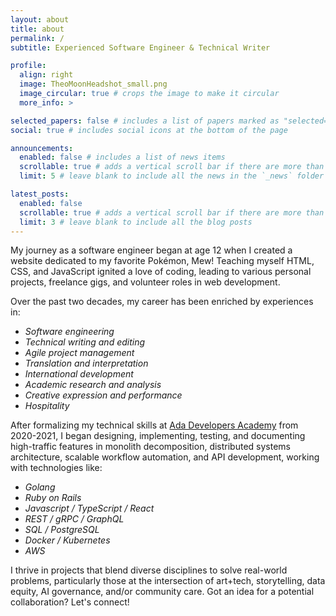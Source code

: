 ```yaml
---
layout: about
title: about
permalink: /
subtitle: Experienced Software Engineer & Technical Writer

profile:
  align: right
  image: TheoMoonHeadshot_small.png
  image_circular: true # crops the image to make it circular
  more_info: >

selected_papers: false # includes a list of papers marked as "selected={true}"
social: true # includes social icons at the bottom of the page

announcements:
  enabled: false # includes a list of news items
  scrollable: true # adds a vertical scroll bar if there are more than 3 news items
  limit: 5 # leave blank to include all the news in the `_news` folder

latest_posts:
  enabled: false
  scrollable: true # adds a vertical scroll bar if there are more than 3 new posts items
  limit: 3 # leave blank to include all the blog posts
---
```


My journey as a software engineer began at age 12 when I created a website dedicated to my favorite Pokémon, Mew! Teaching myself HTML, CSS, and JavaScript ignited a love of coding, leading to various personal projects, freelance gigs, and volunteer roles in web development.

Over the past two decades, my career has been enriched by experiences in:

- _Software engineering_
- _Technical writing and editing_
- _Agile project management_
- _Translation and interpretation_
- _International development_
- _Academic research and analysis_
- _Creative expression and performance_
- _Hospitality_

After formalizing my technical skills at [Ada Developers Academy](https://adadevelopersacademy.org) from 2020-2021, I began designing, implementing, testing, and documenting high-traffic features in monolith decomposition, distributed systems architecture, scalable workflow automation, and API development, working with technologies like:

- _Golang_
- _Ruby on Rails_
- _Javascript / TypeScript / React_
- _REST / gRPC / GraphQL_
- _SQL / PostgreSQL_
- _Docker / Kubernetes_
- _AWS_

I thrive in projects that blend diverse disciplines to solve real-world problems, particularly those at the intersection of art+tech, storytelling, data equity, AI governance, and/or community care. Got an idea for a potential collaboration? Let's connect!
